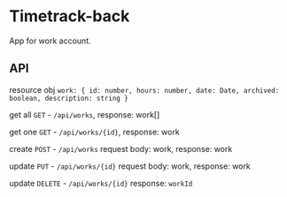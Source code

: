# Timetrack-back

App for work account.

## API

resource obj `work: {
 id: number,
 hours: number,
 date: Date,
 archived: boolean,
 description: string
}`

get all `GET` - `/api/works`, response: work[]

get one `GET` - `/api/works/{id}`, response: work

create `POST` - `/api/works` request body: work, response: work

update `PUT` - `/api/works/{id}` request body: work, response: work

update `DELETE` - `/api/works/{id}` response: `workId`
